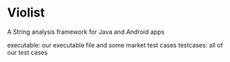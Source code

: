 # Violist
A String analysis framework for Java and Android apps

executable: our executable file and some market test cases
testcases: all of our test cases
